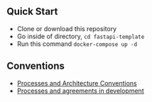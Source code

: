

## Quick Start
* Clone or download this repository
* Go inside of directory,  `cd fastapi-template`
* Run this command `docker-compose up -d`


## Conventions
* [Processes and Architecture Conventions](/docs/ARCHITECTURE.md)
* [Processes and agreements in development](/docs/DEV_ENVIRONMENT.md)
